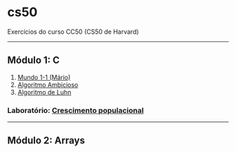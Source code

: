 # cs50
Exercícios do curso CC50 (CS50 de Harvard)

---

## Módulo 1: C
1. [Mundo 1-1 (Mário)](/pset1/mario)
2. [Algoritmo Ambicioso](/pset1/cash)
3. [Algoritmo de Luhn](/pset1/credit)
### Laboratório: [Crescimento populacional](/pset1/population)

---

## Módulo 2: Arrays
